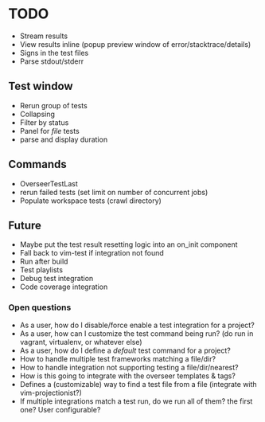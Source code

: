 # TODO

- Stream results
- View results inline (popup preview window of error/stacktrace/details)
- Signs in the test files
- Parse stdout/stderr

## Test window

- Rerun group of tests
- Collapsing
- Filter by status
- Panel for _file_ tests
- parse and display duration

## Commands

- OverseerTestLast
- rerun failed tests (set limit on number of concurrent jobs)
- Populate workspace tests (crawl directory)

## Future

- Maybe put the test result resetting logic into an on_init component
- Fall back to vim-test if integration not found
- Run after build
- Test playlists
- Debug test integration
- Code coverage integration

### Open questions

- As a user, how do I disable/force enable a test integration for a project?
- As a user, how can I customize the test command being run? (do run in vagrant, virtualenv, or whatever else)
- As a user, how do I define a _default_ test command for a project?
- How to handle multiple test frameworks matching a file/dir?
- How to handle integration not supporting testing a file/dir/nearest?
- How is this going to integrate with the overseer templates & tags?
- Defines a (customizable) way to find a test file from a file (integrate with vim-projectionist?)
- If multiple integrations match a test run, do we run all of them? the first one? User configurable?

